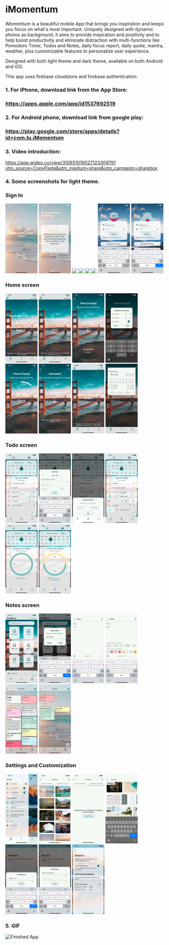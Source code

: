 # iMomentum

iMomentum is a beautiful mobile App that brings you inspiration and keeps you focus on what's most important. Uniquely designed with dynamic photos as background, it aims to provide inspiration and positivity and to help boost productivity and eliminate distraction with multi-functions like Pomodoro Timer, Todos and Notes, daily focus report, daily quote, mantra, weather, plus customizable features to personalize user experience. 

Designed with both light theme and dark theme, available on both Android and iOS.

This app uses firebase cloudstore and firebase authentication. 

### 1. For iPhone, download link from the App Store: 

### https://apps.apple.com/app/id1537692519

### 2. For Android phone, download link from google play: 

### https://play.google.com/store/apps/details?id=com.lu.iMomentum

### 3. Video introduction: 

https://app.wideo.co/view/31065101602712330979?utm_source=CopyPaste&utm_medium=share&utm_campaign=sharebox

### 4. Some screenshots for light theme. 

### Sign In

<p float="left">
  <img src="/screenshots/landing_and_signin/landing1.png" width="100" />
  <img src="/screenshots/landing_and_signin/landing2.png" width="100" />
  <img src="/screenshots/landing_and_signin/landing3.png" width="100" />
  <img src="/screenshots/landing_and_signin/landing4.png" width="100" />
  <img src="/screenshots/landing_and_signin/landing5.png" width="100" />
  <img src="/screenshots/landing_and_signin/signup1.png" width="100" />
  <img src="/screenshots/landing_and_signin/signup2.png" width="100" />
  <img src="/screenshots/landing_and_signin/signup3png.png" width="100" />
</p>

### Home screen

<p float="left">
  <img src="/screenshots/Home/1.png" width="100" />
  <img src="/screenshots/Home/2.png" width="100" />
  <img src="/screenshots/Home/3.png" width="100" />
  <img src="/screenshots/Home/4.png" width="100" />
  <img src="/screenshots/Home/6.png" width="100" />
  <img src="/screenshots/Home/9.png" width="100" />
  <img src="/screenshots/Home/12.png" width="100" />
  <img src="/screenshots/Home/weather_light.png" width="100" />
</p>

### Todo screen

<p float="left">
  <img src="/screenshots/Todo/1.png" width="100" />
  <img src="/screenshots/Todo/2.png" width="100" />
  <img src="/screenshots/Todo/3.png" width="100" />
  <img src="/screenshots/Todo/6.png" width="100" />
  <img src="/screenshots/Todo/7.png" width="100" />
  <img src="/screenshots/Todo/8.png" width="100" />
</p>

### Notes screen

<p float="left">
  <img src="/screenshots/Notes/light1.png" width="100" />
  <img src="/screenshots/Notes/light2.png" width="100" />
  <img src="/screenshots/Notes/light3.png" width="100" />
  <img src="/screenshots/Notes/light4.png" width="100" />
  <img src="/screenshots/Notes/light5.png" width="100" />
  <img src="/screenshots/Notes/light6.png" width="100" />  
</p>

### Settings and Customization

<p float="left">
  <img src="/screenshots/settings/1.png" width="100" />
  <img src="/screenshots/settings/2.png" width="100" />
  <img src="/screenshots/settings/3.png" width="100" />
  <img src="/screenshots/settings/4.png" width="100" />
  <img src="/screenshots/settings/6.png" width="100" />
  <img src="/screenshots/settings/8.png" width="100" />
  <img src="/screenshots/settings/9.png" width="100" />
</p>

### 5. GIF
![Finished App](https://github.com/lutang123/Flutter-MobileApp-Projects/blob/master/iMomentum.gif)



